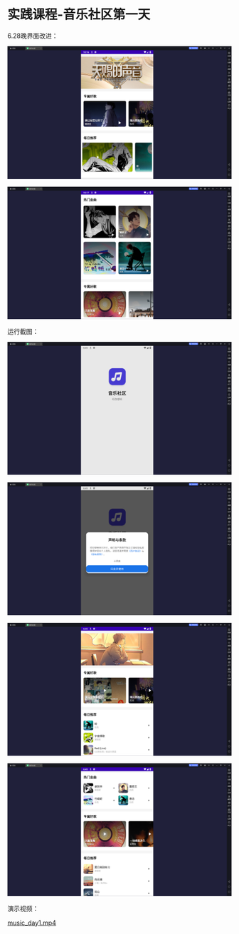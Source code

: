 


# 实践课程-⾳乐社区第⼀天


6.28晚界面改进：

![5.png](media/5.png)

![6.png](media/6.png)

运行截图：

![1.png](media/1.png)

![2.png](media/2.png)

![3.png](media/3.png)

![4.png](media/4.png)




演示视频：

[music_day1.mp4](media/music_day1.mp4)








